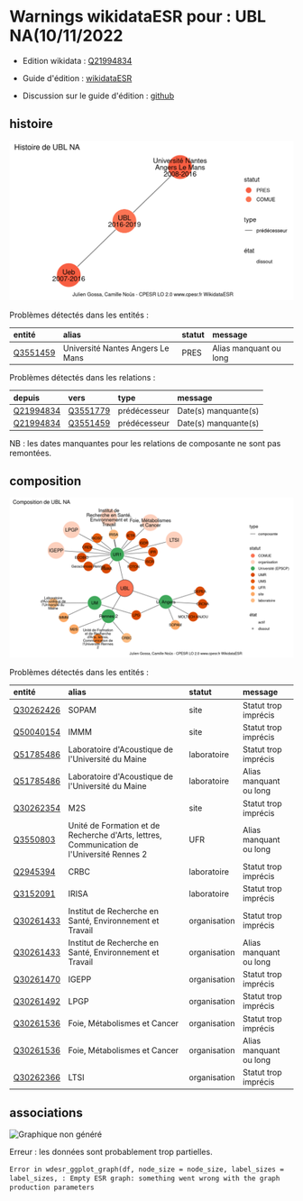 Warnings wikidataESR pour : UBL NA(10/11/2022
================

- Edition wikidata : [Q21994834](https://www.wikidata.org/wiki/Q21994834)
- Guide d'édition : [wikidataESR](https://github.com/cpesr/wikidataESR/)

- Discussion sur le guide d'édition : [github](https://github.com/cpesr/wikidataESR/issues)



## histoire 

![Graphique non généré](Q21994834-histoire.png) 

Problèmes détectés dans les entités :

|entité                                             |alias                            |statut |message                |
|:--------------------------------------------------|:--------------------------------|:------|:----------------------|
|[Q3551459](https://www.wikidata.org/wiki/Q3551459) |Université Nantes Angers Le Mans |PRES   |Alias manquant ou long |

Problèmes détectés dans les relations :

|depuis                                               |vers                                               |type         |message              |
|:----------------------------------------------------|:--------------------------------------------------|:------------|:--------------------|
|[Q21994834](https://www.wikidata.org/wiki/Q21994834) |[Q3551779](https://www.wikidata.org/wiki/Q3551779) |prédécesseur |Date(s) manquante(s) |
|[Q21994834](https://www.wikidata.org/wiki/Q21994834) |[Q3551459](https://www.wikidata.org/wiki/Q3551459) |prédécesseur |Date(s) manquante(s) |

NB : les dates manquantes pour les relations de composante ne sont pas remontées. 



## composition 

![Graphique non généré](Q21994834-composition.png) 

Problèmes détectés dans les entités :

|entité                                               |alias                                                                                      |statut       |message                |
|:----------------------------------------------------|:------------------------------------------------------------------------------------------|:------------|:----------------------|
|[Q30262426](https://www.wikidata.org/wiki/Q30262426) |SOPAM                                                                                      |site         |Statut trop imprécis   |
|[Q50040154](https://www.wikidata.org/wiki/Q50040154) |IMMM                                                                                       |site         |Statut trop imprécis   |
|[Q51785486](https://www.wikidata.org/wiki/Q51785486) |Laboratoire d'Acoustique de l'Université du Maine                                          |laboratoire  |Statut trop imprécis   |
|[Q51785486](https://www.wikidata.org/wiki/Q51785486) |Laboratoire d'Acoustique de l'Université du Maine                                          |laboratoire  |Alias manquant ou long |
|[Q30262354](https://www.wikidata.org/wiki/Q30262354) |M2S                                                                                        |site         |Statut trop imprécis   |
|[Q3550803](https://www.wikidata.org/wiki/Q3550803)   |Unité de Formation et de Recherche d'Arts, lettres, Communication de l'Université Rennes 2 |UFR          |Alias manquant ou long |
|[Q2945394](https://www.wikidata.org/wiki/Q2945394)   |CRBC                                                                                       |laboratoire  |Statut trop imprécis   |
|[Q3152091](https://www.wikidata.org/wiki/Q3152091)   |IRISA                                                                                      |laboratoire  |Statut trop imprécis   |
|[Q30261433](https://www.wikidata.org/wiki/Q30261433) |Institut de Recherche en Santé, Environnement et Travail                                   |organisation |Statut trop imprécis   |
|[Q30261433](https://www.wikidata.org/wiki/Q30261433) |Institut de Recherche en Santé, Environnement et Travail                                   |organisation |Alias manquant ou long |
|[Q30261470](https://www.wikidata.org/wiki/Q30261470) |IGEPP                                                                                      |organisation |Statut trop imprécis   |
|[Q30261492](https://www.wikidata.org/wiki/Q30261492) |LPGP                                                                                       |organisation |Statut trop imprécis   |
|[Q30261536](https://www.wikidata.org/wiki/Q30261536) |Foie, Métabolismes et Cancer                                                               |organisation |Statut trop imprécis   |
|[Q30261536](https://www.wikidata.org/wiki/Q30261536) |Foie, Métabolismes et Cancer                                                               |organisation |Alias manquant ou long |
|[Q30262366](https://www.wikidata.org/wiki/Q30262366) |LTSI                                                                                       |organisation |Statut trop imprécis   |

 



## associations 

![Graphique non généré](Q21994834-associations.png) 

 


Erreur : les données sont probablement trop partielles.
```
Error in wdesr_ggplot_graph(df, node_size = node_size, label_sizes = label_sizes, : Empty ESR graph: something went wrong with the graph production parameters

``` 


